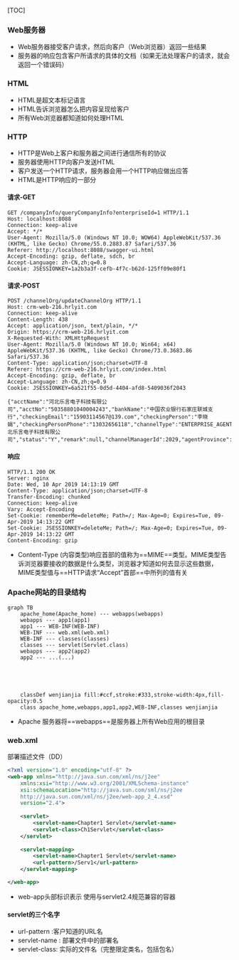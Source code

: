 [TOC]



### Web服务器

* Web服务器接受客户请求，然后向客户（Web浏览器）返回一些结果
* 服务器的响应包含客户所请求的具体的文档（如果无法处理客户的请求，就会返回一个错误码）

### HTML

* HTML是超文本标记语言
* HTML告诉浏览器怎么把内容呈现给客户
* 所有Web浏览器都知道如何处理HTML

### HTTP

* HTTP是Web上客户和服务器之间进行通信所有的协议
* 服务器使用HTTP向客户发送HTML
* 客户发送一个HTTP请求，服务器会用一个HTTP响应做出应答
* HTML是HTTP响应的一部分

#### 请求-GET

```http
GET /companyInfo/queryCompanyInfo?enterpriseId=1 HTTP/1.1
Host: localhost:8088
Connection: keep-alive
Accept: */*
User-Agent: Mozilla/5.0 (Windows NT 10.0; WOW64) AppleWebKit/537.36 (KHTML, like Gecko) Chrome/55.0.2883.87 Safari/537.36
Referer: http://localhost:8088/swagger-ui.html
Accept-Encoding: gzip, deflate, sdch, br
Accept-Language: zh-CN,zh;q=0.8
Cookie: JSESSIONKEY=1a2b3a3f-cefb-4f7c-b62d-125ff09e80f1
```

#### 请求-POST

```http
POST /channelOrg/updateChannelOrg HTTP/1.1
Host: crm-web-216.hrlyit.com
Connection: keep-alive
Content-Length: 438
Accept: application/json, text/plain, */*
Origin: https://crm-web-216.hrlyit.com
X-Requested-With: XMLHttpRequest
User-Agent: Mozilla/5.0 (Windows NT 10.0; Win64; x64) AppleWebKit/537.36 (KHTML, like Gecko) Chrome/73.0.3683.86 Safari/537.36
Content-Type: application/json;charset=UTF-8
Referer: https://crm-web-216.hrlyit.com/index.html
Accept-Encoding: gzip, deflate, br
Accept-Language: zh-CN,zh;q=0.9
Cookie: JSESSIONKEY=6a521f55-0d5d-4404-afd8-5409036f2043

{"acctName":"河北乐言电子科技有限公司","acctNo":"50358801040004243","bankName":"中国农业银行石家庄联城支行","checkingEmail":"15903114567@139.com","checkingPerson":"李晓娟","checkingPersonPhone":"13032656118","channelType":"ENTERPRISE_AGENT","id":1702,"name":"河北乐言电子科技有限公司","status":"Y","remark":null,"channelManagerId":2029,"agentProvince":null,"agentCity":null,"agentIdentity":null}
```

#### 响应

```http
HTTP/1.1 200 OK
Server: nginx
Date: Wed, 10 Apr 2019 14:13:19 GMT
Content-Type: application/json;charset=UTF-8
Transfer-Encoding: chunked
Connection: keep-alive
Vary: Accept-Encoding
Set-Cookie: rememberMe=deleteMe; Path=/; Max-Age=0; Expires=Tue, 09-Apr-2019 14:13:22 GMT
Set-Cookie: JSESSIONKEY=deleteMe; Path=/; Max-Age=0; Expires=Tue, 09-Apr-2019 14:13:22 GMT
Content-Encoding: gzip
```

* Content-Type (内容类型)响应首部的值称为==MIME==类型。MIME类型告诉浏览器要接收的数据是什么类型，浏览器才知道如何去显示这些数据，MIME类型值与==HTTP请求“Accept”首部==中所列的值有关

### Apache网站的目录结构

```mermaid
graph TB
  	apache_home(Apache_home) --- webapps(webapps)
  	webapps --- app1(app1)
  	app1 --- WEB-INF(WEB-INF)
  	WEB-INF --- web.xml(web.xml)
  	WEB-INF --- classes(classes)
  	classes --- servlet(Servlet.class)
  	webapps --- app2(app2)
  	app2 --- ...(...)
  	
  	
  	
  	
  	
  	classDef wenjianjia fill:#ccf,stroke:#333,stroke-width:4px,fill-opacity:0.5
  	class apache_home,webapps,app1,app2,WEB-INF,classes wenjianjia
```

* Apache 服务器将==webapps==是服务器上所有Web应用的根目录

### web.xml

部署描述文件（DD）

```xml
<?xml version="1.0" encoding="utf-8" ?>
<web-app xmlns="http://java.sun.com/xml/ns/j2ee"
	xmlns:xsi="http://www.w3.org/2001/XMLSchema-instance"
	xsi:schemaLocation="http://java.sun.com/sml/ns/j2ee
	http://java.sun.com/xml/ns/j2ee/web-app_2_4.xsd"
	version="2.4">
	
	<servlet>
		<servlet-name>Chapter1 Servlet</servlet-name>
		<servlet-class>Ch1Servlet</servlet-class>
	</servlet>
	
	<servlet-mapping>
		<servlet-name>Chapter1 Servlet</servlet-name>
		<url-pattern>/Serv1</url-pattern>
	</servlet-mapping>

</web-app>
```

* web-app头部标识表示 使用与servlet2.4规范兼容的容器

#### servlet的三个名字

* url-pattern :客户知道的URL名
* servlet-name : 部署文件中的部署名
* servlet-class: 实际的文件名（完整限定类名，包括包名）
